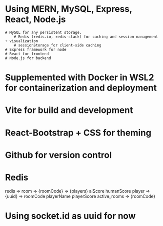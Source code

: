 # Using MERN, MySQL, Express, React, Node.js
    # MySQL for any persistent storage, 
        # Redis (redis.io, redis-stack) for caching and session management + visualization
        # sessionStorage for client-side caching
    # Express framework for node
    # React for frontend
    # Node.js for backend
# Supplemented with Docker in WSL2 for containerization and deployment
# Vite for build and development
# React-Bootstrap + CSS for theming
# Github for version control

# Redis #
redis => 
    room =>
        {roomCode} =>
            {players}
            aiScore
            humanScore
    player => 
        {uuid} =>
            roomCode
            playerName
            playerScore
    active_rooms =>
        {roomCode}
# Using socket.id as uuid for now